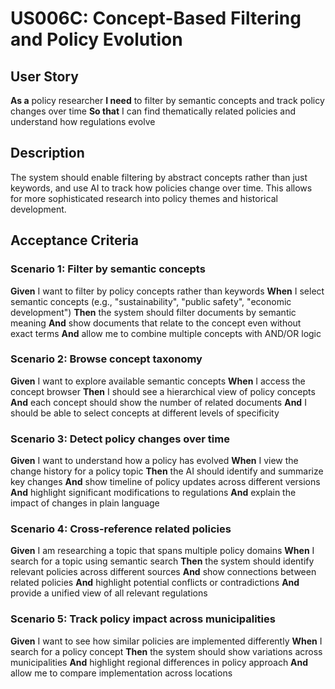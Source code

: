 # US006C: Concept-Based Filtering and Policy Evolution

## User Story

**As a** policy researcher
**I need** to filter by semantic concepts and track policy changes over time
**So that** I can find thematically related policies and understand how regulations evolve

## Description

The system should enable filtering by abstract concepts rather than just keywords, and use AI to track how policies change over time. This allows for more sophisticated research into policy themes and historical development.

## Acceptance Criteria

### Scenario 1: Filter by semantic concepts

**Given** I want to filter by policy concepts rather than keywords
**When** I select semantic concepts (e.g., "sustainability", "public safety", "economic development")
**Then** the system should filter documents by semantic meaning
**And** show documents that relate to the concept even without exact terms
**And** allow me to combine multiple concepts with AND/OR logic

### Scenario 2: Browse concept taxonomy

**Given** I want to explore available semantic concepts
**When** I access the concept browser
**Then** I should see a hierarchical view of policy concepts
**And** each concept should show the number of related documents
**And** I should be able to select concepts at different levels of specificity

### Scenario 3: Detect policy changes over time

**Given** I want to understand how a policy has evolved
**When** I view the change history for a policy topic
**Then** the AI should identify and summarize key changes
**And** show timeline of policy updates across different versions
**And** highlight significant modifications to regulations
**And** explain the impact of changes in plain language

### Scenario 4: Cross-reference related policies

**Given** I am researching a topic that spans multiple policy domains
**When** I search for a topic using semantic search
**Then** the system should identify relevant policies across different sources
**And** show connections between related policies
**And** highlight potential conflicts or contradictions
**And** provide a unified view of all relevant regulations

### Scenario 5: Track policy impact across municipalities

**Given** I want to see how similar policies are implemented differently
**When** I search for a policy concept
**Then** the system should show variations across municipalities
**And** highlight regional differences in policy approach
**And** allow me to compare implementation across locations
